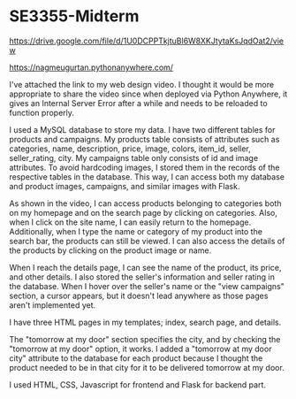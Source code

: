 # SE3355-Midterm

https://drive.google.com/file/d/1U0DCPPTkjtuBl6W8XKJtytaKsJqdOat2/view

https://nagmeugurtan.pythonanywhere.com/

I've attached the link to my web design video. I thought it would be more appropriate to share the video since when deployed via Python Anywhere, it gives an Internal Server Error after a while and needs to be reloaded to function properly.

I used a MySQL database to store my data. I have two different tables for products and campaigns. My products table consists of attributes such as categories, name, description, price, image, colors, item_id, seller, seller_rating, city. My campaigns table only consists of id and image attributes. To avoid hardcoding images, I stored them in the records of the respective tables in the database. This way, I can access both my database and product images, campaigns, and similar images with Flask.

As shown in the video, I can access products belonging to categories both on my homepage and on the search page by clicking on categories. Also, when I click on the site name, I can easily return to the homepage. Additionally, when I type the name or category of my product into the search bar, the products can still be viewed. I can also access the details of the products by clicking on the product image or name.

When I reach the details page, I can see the name of the product, its price, and other details. I also stored the seller's information and seller rating in the database. When I hover over the seller's name or the "view campaigns" section, a cursor appears, but it doesn't lead anywhere as those pages aren't implemented yet.

I have three HTML pages in my templates; index, search page, and details.

The "tomorrow at my door" section specifies the city, and by checking the "tomorrow at my door" option, it works. I added a "tomorrow at my door city" attribute to the database for each product because I thought the product needed to be in that city for it to be delivered tomorrow at my door.

I used HTML, CSS, Javascript for frontend and Flask for backend part.
